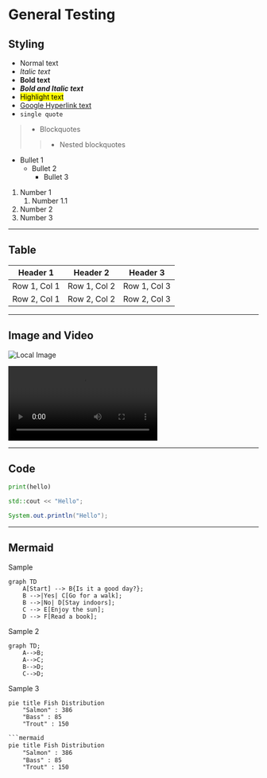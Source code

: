 # General Testing
## Styling
- Normal text
- *Italic text*
- **Bold text**
- ***Bold and Italic text***
- <mark>Highlight text</mark>
- [Google Hyperlink text](https://www.google.com/)
- `single quote`
>- Blockquotes
>>- Nested blockquotes

- Bullet 1
   - Bullet 2
      - Bullet 3

1. Number 1
   1. Number 1.1
2. Number 2
3. Number 3

---

## Table

| Header 1 | Header 2 | Header 3 |
|---|---|---|
| Row 1, Col 1 | Row 1, Col 2 | Row 1, Col 3 |
| Row 2, Col 1 | Row 2, Col 2 | Row 2, Col 3 |

---

## Image and Video

![Local Image](/img/green_background.jpg)

<!-- ![Website Image](https://docusaurus-junhong.s3.ap-southeast-1.amazonaws.com/%E7%A8%BB%E7%94%B0.jpg) -->

<video controls>
  <source src="https://docusaurus-junhong.s3.ap-southeast-1.amazonaws.com/static/img/3sec.mp4" />
</video>

<!-- <iframe src="https://docusaurus-junhong.s3.ap-southeast-1.amazonaws.com/5sec.mp4"></iframe> -->

---

## Code

```python
print(hello)
```

```cpp
std::cout << "Hello";
```

```java
System.out.println("Hello");
```

---

## Mermaid

Sample
```mermaid
graph TD
    A[Start] --> B{Is it a good day?};
    B -->|Yes| C[Go for a walk];
    B -->|No| D[Stay indoors];
    C --> E[Enjoy the sun];
    D --> F[Read a book];
```

Sample 2
```mermaid
graph TD;
    A-->B;
    A-->C;
    B-->D;
    C-->D;
```

Sample 3
```mermaid
pie title Fish Distribution
    "Salmon" : 386
    "Bass" : 85
    "Trout" : 150
```

```txt
```mermaid
pie title Fish Distribution
    "Salmon" : 386
    "Bass" : 85
    "Trout" : 150
```
